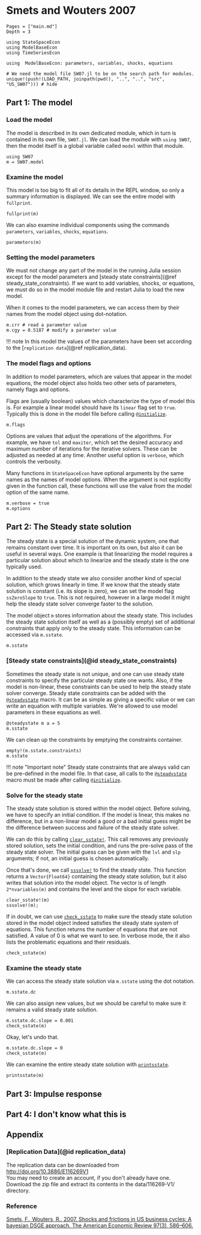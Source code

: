 # Smets and Wouters 2007

```@contents
Pages = ["main.md"]
Depth = 3
```

```@setup sw07
using StateSpaceEcon
using ModelBaseEcon
using TimeSeriesEcon

using  ModelBaseEcon: parameters, variables, shocks, equations

# We need the model file SW07.jl to be on the search path for modules.
unique!(push!(LOAD_PATH, joinpath(pwd(), "..", "..", "src", "US_SW07"))) # hide

```

## Part 1: The model

### Load the model

The model is described in its own dedicated module, which in turn is contained
in its own file, `SW07.jl`. We can load the module with `using SW07`, then the
model itself is a global variable called `model` within that module.

```@repl sw07
using SW07
m = SW07.model
```

### Examine the model

This model is too big to fit all of its details in the REPL window, so only a
summary information is displayed. We can see the entire model with `fullprint`.

```@repl sw07
fullprint(m)
```

We can also examine individual components using the commands `parameters`,
`variables`, `shocks`, `equations`.

```@repl sw07
parameters(m)
```

### Setting the model parameters

We must not change any part of the model in the running Julia session except for
the model parameters and [steady state constraints](@ref
steady_state_constraints). If we want to add variables, shocks, or equations, we
must do so in the model module file and restart Julia to load the new model.

When it comes to the model parameters, we can access them by their names from
the model object using dot-notation.

```@repl sw07
m.crr # read a parameter value
m.cgy = 0.5187 # modify a parameter value
```

!!! note 
    In this model the values of the parameters have been set according to the
    [`replication data`](@ref replication_data).

### The model flags and options

In addition to model parameters, which are values that appear in the model
equations, the model object also holds two other sets of parameters, namely
flags and options.

Flags are (usually boolean) values which characterize the type of model this is.
For example a linear model should have its `linear` flag set to `true`.
Typically this is done in the model file before calling [`@initialize`](@ref).

```@repl sw07
m.flags
```

Options are values that adjust the operations of the algorithms. For example, we
have `tol` and `maxiter`, which set the desired accuracy and maximum number of
iterations for the iterative solvers. These can be adjusted as needed at any
time. Another useful option is `verbose`, which controls the verbosity.

Many functions in `StateSpaceEcon` have optional arguments by the same names as
the names of model options. When the argument is not explicitly given in the
function call, these functions will use the value from the model option of the
same name.

```@repl sw07
m.verbose = true
m.options
```

## Part 2: The Steady state solution

The steady state is a special solution of the dynamic system, one that remains
constant over time. It is important on its own, but also it can be useful in
several ways. One example is that linearizing the model requires a particular
solution about which to linearize and the steady state is the one typically used.

In addition to the steady state we also consider another kind of special
solution, which grows linearly in time. If we know that the steady state
solution is constant (i.e. its slope is zero), we can set the model flag
`ssZeroSlope` to `true`. This is not required, however in a large model it might
help the steady state solver converge faster to the solution.

The model object `m` stores information about the steady state. This includes
the steady state solution itself as well as a (possibly empty) set of additional
constraints that apply only to the steady state. This information can be
accessed via `m.sstate`.

```@repl sw07
m.sstate
```

### [Steady state constraints](@id steady_state_constraints)

Sometimes the steady state is not unique, and one can use steady state
constraints to specify the particular steady state one wants. Also, if the model
is non-linear, these constraints can be used to help the steady state solver
converge. Steady state constraints can be added with the [`@steadystate`](@ref)
macro. It can be as simple as giving a specific value or we can write an
equation with multiple variables. We're allowed to use model parameters in these
equations as well.

```@repl sw07
@steadystate m a = 5
m.sstate
```

We can clean up the constraints by emptying the constraints container.

```@repl sw07
empty!(m.sstate.constraints)
m.sstate
```

!!! note "Important note"
    Steady state constraints that are always valid can be pre-defined in the model file.
    In that case, all calls to the [`@steadystate`](@ref) macro must be made after calling
   [`@initialize`](@ref).

### Solve for the steady state

The steady state solution is stored within the model object. Before solving, we
have to specify an initial condition. If the model is linear, this makes no
difference, but in a non-linear model a good or a bad initial guess might be the
difference between success and failure of the steady state solver.

We can do this by calling [`clear_sstate!`](@ref). This call removes any
previously stored solution, sets the initial condition, and runs the pre-solve
pass of the steady state solver. The initial guess can be given with the `lvl`
and `slp` arguments; if not, an initial guess is chosen automatically.

Once that's done, we call [`sssolve!`](@ref) to find the steady state. This
function returns a `Vector{Float64}` containing the steady state solution, but
it also writes that solution into the model object. The vector is of length
`2*nvariables(m)` and contains the level and the slope for each variable.

```@repl sw07
clear_sstate!(m)
sssolve!(m);
```

If in doubt, we can use [`check_sstate`](@ref) to make sure the steady state solution
stored in the model object indeed satisfies the steady state system of equations.
This function returns the number of equations that are not satisfied.
A value of 0 is what we want to see. In verbose mode, the it also lists the
problematic equations and their residuals.

```@repl sw07
check_sstate(m)
```

### Examine the steady state

We can access the steady state solution via `m.sstate` using the dot notation.
```@repl sw07
m.sstate.dc
```

We can also assign new values, but we should be careful to make sure it remains
a valid steady state solution.
```@repl sw07
m.sstate.dc.slope = 0.001
check_sstate(m)
```

Okay, let's undo that.
```@repl sw07
m.sstate.dc.slope = 0
check_sstate(m)
```

We can examine the entire steady state solution with [`printsstate`](@ref).
```@repl sw07
printsstate(m)
```

## Part 3: Impulse response


## Part 4: I don't know what this is


## Appendix

### [Replication Data](@id replication_data)

The replication data can be downloaded from http://doi.org/10.3886/E116269V1<br>
You may need to create an account, if you don't already have one.
Download the zip file and extract its contents in the data/116269-V1/ directory.

### Reference

[Smets, F., Wouters, R., 2007. Shocks and frictions in US business cycles: A bayesian DSGE approach. The American Economic Review 97(3), 586–606.](https://www.aeaweb.org/articles?id=10.1257/aer.97.3.586)



